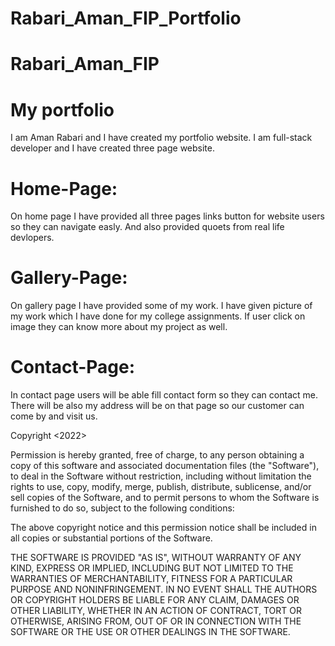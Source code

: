 # Rabari_Aman_FIP_Portfolio

# Rabari_Aman_FIP

# My portfolio
I am Aman Rabari and I have created my portfolio website.
I am full-stack developer and I have created three page website.

# Home-Page:
On home page I have provided all three pages links button for website users so they can navigate easly. And also provided quoets from real life devlopers.

# Gallery-Page:
On gallery page I have provided some of my work. I have given picture of my work which I have done for my college assignments. If user click on image they can know more about my project as well.

# Contact-Page:
In contact page users will be able fill contact form so they can contact me. There will be also my address will be on that page so our customer can come by and visit us.

Copyright <2022> <Aman Rabari>

Permission is hereby granted, free of charge, to any person obtaining a copy of this software and associated documentation files (the "Software"), to deal in the Software without restriction, including without limitation the rights to use, copy, modify, merge, publish, distribute, sublicense, and/or sell copies of the Software, and to permit persons to whom the Software is furnished to do so, subject to the following conditions:

The above copyright notice and this permission notice shall be included in all copies or substantial portions of the Software.

THE SOFTWARE IS PROVIDED "AS IS", WITHOUT WARRANTY OF ANY KIND, EXPRESS OR IMPLIED, INCLUDING BUT NOT LIMITED TO THE WARRANTIES OF MERCHANTABILITY, FITNESS FOR A PARTICULAR PURPOSE AND NONINFRINGEMENT. IN NO EVENT SHALL THE AUTHORS OR COPYRIGHT HOLDERS BE LIABLE FOR ANY CLAIM, DAMAGES OR OTHER LIABILITY, WHETHER IN AN ACTION OF CONTRACT, TORT OR OTHERWISE, ARISING FROM, OUT OF OR IN CONNECTION WITH THE SOFTWARE OR THE USE OR OTHER DEALINGS IN THE SOFTWARE.

